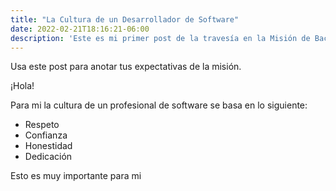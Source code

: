 ```yaml
---
title: "La Cultura de un Desarrollador de Software"
date: 2022-02-21T18:16:21-06:00
description: 'Este es mi primer post de la travesía en la Misión de Backend con Node JS de Launch X.'
---
```


Usa este post para anotar tus expectativas de la misión.

¡Hola!

Para mi la cultura de un profesional de software se basa en lo siguiente:

- Respeto
- Confianza
- Honestidad
- Dedicación

Esto es muy importante para mi
